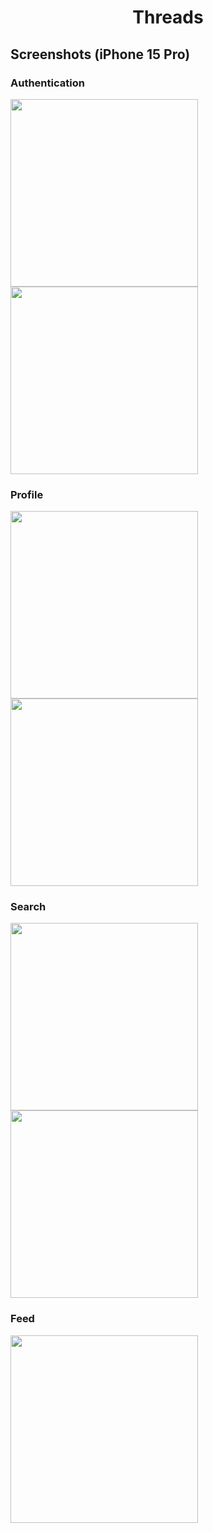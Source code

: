 <p align="center">
  <h1 align="center">Threads</h1>

  <h2>Screenshots (iPhone 15 Pro)</h2>

  <h3>Authentication</h3>
  <p>
    <img src="https://github.com/user-attachments/assets/5e749ca6-ba6b-4801-863d-8ba6b298ed81" width="300">
    <img src="https://github.com/user-attachments/assets/011d4272-5af7-4e26-bf3c-64d8b2f0acf4" width="300">
  </p>

  <h3>Profile</h3>
  <p>  
    <img src="https://github.com/user-attachments/assets/523f5161-b3b6-439e-9820-fbb4d815d30e" width="300">
    <img src="https://github.com/user-attachments/assets/3f8f35f1-fea7-4662-b674-a15d9f455403" width="300">
  </p>

  <h3>Search</h3>
  <p>  
    <img src="https://github.com/user-attachments/assets/f68ed9ca-fdff-4301-8014-973adc2859ad" width="300">
    <img src="https://github.com/user-attachments/assets/e5063151-feab-457a-9e77-0995befade8d" width="300">
  </p>

  <h3>Feed</h3>
  <p>  
    <img src="https://github.com/user-attachments/assets/47bc6688-6912-46d0-8ed8-73f110324fa6" width="300">
  </p>
</p>
